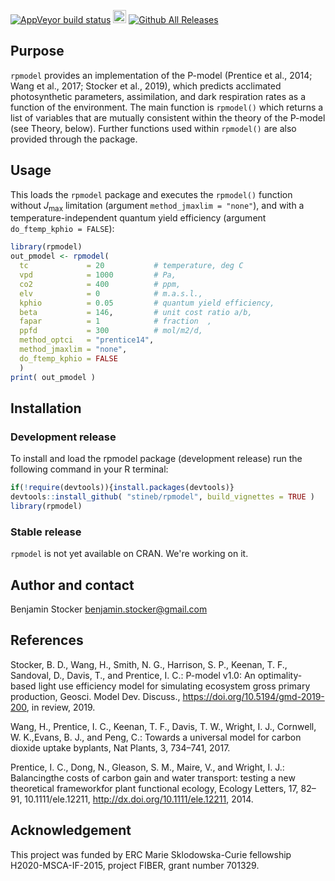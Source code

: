 [![AppVeyor build status](https://ci.appveyor.com/api/projects/status/github/stineb/rsofun?branch=master&svg=true)](https://ci.appveyor.com/project/stineb/rsofun)
<a href="https://www.buymeacoffee.com/H2wlgqCLO" target="_blank"><img src="https://www.buymeacoffee.com/assets/img/custom_images/orange_img.png" alt="Buy Me A Coffee" height="21px" ></a>
[![Github All Releases](https://img.shields.io/github/downloads/atom/atom/total.svg)]()

<script type="text/javascript"
        src="https://cdnjs.cloudflare.com/ajax/libs/mathjax/2.7.0/MathJax.js?config=TeX-AMS_CHTML"></script>

## Purpose

`rpmodel` provides an implementation of the P-model (Prentice et al., 2014; Wang et al., 2017; Stocker et al., 2019), which predicts acclimated photosynthetic parameters, assimilation, and dark respiration rates as a function of the environment. The main function is `rpmodel()` which returns a list of variables that are mutually consistent within the theory of the P-model (see Theory, below). Further functions used within `rpmodel()` are also provided through the package.

## Usage

This loads the `rpmodel` package and executes the `rpmodel()` function without $J_{\text{max}}$ limitation (argument `method_jmaxlim = "none"`), and with a temperature-independent quantum yield efficiency (argument `do_ftemp_kphio = FALSE`):
```r
library(rpmodel)
out_pmodel <- rpmodel( 
  tc             = 20           # temperature, deg C
  vpd            = 1000         # Pa,
  co2            = 400          # ppm,
  elv            = 0            # m.a.s.l.,
  kphio          = 0.05         # quantum yield efficiency,
  beta           = 146,         # unit cost ratio a/b,
  fapar          = 1            # fraction  ,
  ppfd           = 300          # mol/m2/d,
  method_optci   = "prentice14",
  method_jmaxlim = "none",
  do_ftemp_kphio = FALSE 
  )
print( out_pmodel )
```

## Installation

### Development release
To install and load the rpmodel package (development release) run the following command in your R terminal: 
```r
if(!require(devtools)){install.packages(devtools)}
devtools::install_github( "stineb/rpmodel", build_vignettes = TRUE )
library(rpmodel)
```

### Stable release
`rpmodel` is not yet available on CRAN. We're working on it.

## Author and contact

Benjamin Stocker
benjamin.stocker@gmail.com

## References

Stocker, B. D., Wang, H., Smith, N. G., Harrison, S. P., Keenan, T. F., Sandoval, D., Davis, T., and Prentice, I. C.: P-model v1.0: An optimality-based light use efficiency model for simulating ecosystem gross primary production, Geosci. Model Dev. Discuss., https://doi.org/10.5194/gmd-2019-200, in review, 2019.

Wang, H., Prentice, I. C., Keenan, T. F., Davis, T. W., Wright, I. J., Cornwell, W. K.,Evans, B. J., and Peng, C.:  Towards a universal model for carbon dioxide uptake byplants, Nat Plants, 3, 734–741, 2017.

Prentice,  I. C.,  Dong,  N.,  Gleason,  S. M.,  Maire,  V.,  and Wright,  I. J.:  Balancingthe costs of carbon gain and water transport:  testing a new theoretical frameworkfor  plant  functional  ecology, Ecology  Letters,  17,  82–91, 10.1111/ele.12211, http://dx.doi.org/10.1111/ele.12211, 2014.

## Acknowledgement

This project was funded by ERC Marie Sklodowska-Curie fellowship H2020-MSCA-IF-2015, project FIBER, grant number 701329.